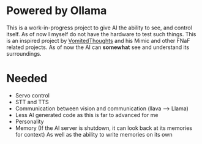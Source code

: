# Powered by Ollama

This is a work-in-progress project to give AI the ability to see, and control itself. As of now I myself do not have the hardware to test such things.
This is an inspired project by [VomitedThoughts](https://www.youtube.com/@vomitedthoughts) and his Mimic and other FNaF related projects.
As of now the AI can **somewhat** see and understand its surroundings.
# Needed
* Servo control
* STT and TTS
* Communication between vision and communication (llava --> Llama)
* Less AI generated code as this is far to advanced for me
* Personality
* Memory (If the AI server is shutdown, it can look back at its memories for context) As well as the ability to write memories on its own
